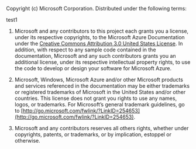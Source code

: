 ﻿Copyright (c) Microsoft Corporation.  Distributed under the following terms:
 
 test1
 
1. Microsoft and any contributors to this project each grants you a license, under its respective copyrights, to the Microsoft Azure Documentation under the [Creative Commons Attribution 3.0 United States License](http://creativecommons.org/licenses/by/3.0/us/legalcode).  In addition, with respect to any sample code contained in the documentation, Microsoft and any such contributors grants you an additional license, under its respective intellectual property rights, to use the code to develop or design your software for Microsoft Azure.
 
2.  Microsoft, Windows, Microsoft Azure and/or other Microsoft products and services referenced in the documentation may be either trademarks or registered trademarks of Microsoft in the United States and/or other countries. This license does not grant you rights to use any names, logos, or trademarks. For Microsoft’s general trademark guidelines, go to [http://go.microsoft.com/fwlink/?LinkID=254653](http://go.microsoft.com/fwlink/?LinkID=254653).
 
3.  Microsoft and any contributors reserves all others rights, whether under copyrights, patents, or trademarks, or by implication, estoppel or otherwise.
